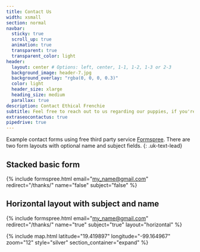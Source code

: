 ```yaml
---
title: Contact Us
width: xsmall
section: normal
navbar:
  sticky: true
  scroll_up: true
  animation: true
  transparent: true
  transparent_color: light
header:
  layout: center # Options: left, center, 1-1, 1-2, 1-3 or 2-3
  background_image: header-7.jpg
  background_overlay: "rgba(0, 0, 0, 0.3)"
  color: light
  header_size: xlarge
  heading_size: medium
  parallax: true
description: Contact Ethical Frenchie
subtitle: Feel free to reach out to us regarding our puppies, if you're only now, use the chat!
extraseocontactus: true
pipedrive: true
---
```


Example contact forms using free third party service [Formspree](https://formspree.io/). There are two form layouts with optional name and subject fields.
{: .uk-text-lead}

## Stacked basic form
{% include formspree.html email="my_name@gmail.com" redirect="/thanks/" name="false" subject="false" %}

## Horizontal layout with subject and name
{% include formspree.html email="my_name@gmail.com" redirect="/thanks/" name="true" subject="true" layout="horizontal" %}

{% include map.html 
  latitude="19.419897" 
  longitude="-99.164967" 
  zoom="12" 
  style="silver" 
  section_container="expand"
  %}

